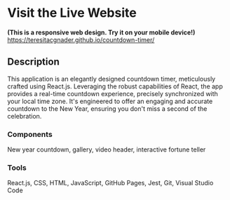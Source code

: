 # Visit the Live Website 
**(This is a responsive web design. Try it on your mobile device!)**
https://teresitacgnader.github.io/countdown-timer/

## Description
This application is an elegantly designed countdown timer, meticulously crafted using React.js. Leveraging the robust capabilities of React, the app provides a real-time countdown experience, precisely synchronized with your local time zone. It's engineered to offer an engaging and accurate countdown to the New Year, ensuring you don't miss a second of the celebration.

### Components
New year countdown, gallery, video header, interactive fortune teller

### Tools
React.js, CSS, HTML, JavaScript, GitHub Pages, Jest, Git, Visual Studio Code
